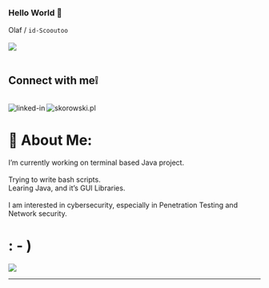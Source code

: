 ### Hello World 👋 <br>
Olaf / `id-Scooutoo` <br>
<br>![](https://komarev.com/ghpvc/?username=id-Scooutoo&color=grey) <br>
<br> <h2 align='left'>Connect with me❕</h2>  <br> [<img align="left" alt="linked-in" src="https://img.shields.io/badge/linkedin-%230077B5.svg?&style=for-the-badge&logo=linkedin&logoColor=white" />](https://www.linkedin.com/in/skorowski-dev/) [<img align="left" alt="skorowski.pl" src="https://img.shields.io/badge/website-000000?style=for-the-badge&logo=About.me&logoColor=white" />](https://skorowski.pl/) <br>

# 💫 About Me:
I’m currently working on terminal based Java project.<br><br>Trying to write bash scripts. <br> Learing Java, and it’s GUI Libraries.<br><br>I am interested in cybersecurity, especially in Penetration Testing and Network security. 

# : - )

![](https://github-readme-stats.vercel.app/api/top-langs/?username=id-Scooutoo&theme=dark&hide_border=false&include_all_commits=false&count_private=false&layout=compact)

---

 	
